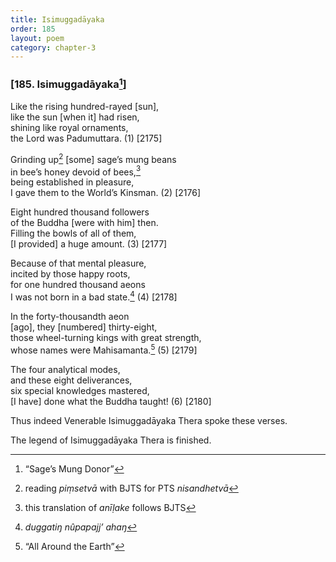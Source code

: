 ```yaml
---
title: Isimuggadāyaka
order: 185
layout: poem
category: chapter-3
---
```


### \[185. Isimuggadāyaka[^1]\]

Like the rising hundred-rayed \[sun\],  
like the sun \[when it\] had risen,  
shining like royal ornaments,  
the Lord was Padumuttara. (1) \[2175\]

Grinding up[^2] \[some\] sage’s mung beans  
in bee’s honey devoid of bees,[^3]  
being established in pleasure,  
I gave them to the World’s Kinsman. (2) \[2176\]

Eight hundred thousand followers  
of the Buddha \[were with him\] then.  
Filling the bowls of all of them,  
\[I provided\] a huge amount. (3) \[2177\]

Because of that mental pleasure,  
incited by those happy roots,  
for one hundred thousand aeons  
I was not born in a bad state.[^4] (4) \[2178\]

In the forty-thousandth aeon  
\[ago\], they \[numbered\] thirty-eight,  
those wheel-turning kings with great strength,  
whose names were Mahisamanta.[^5] (5) \[2179\]

The four analytical modes,  
and these eight deliverances,  
six special knowledges mastered,  
\[I have\] done what the Buddha taught! (6) \[2180\]

Thus indeed Venerable Isimuggadāyaka Thera spoke these verses.

The legend of Isimuggadāyaka Thera is finished.

[^1]: “Sage’s Mung Donor”

[^2]: reading *piṃsetvā* with BJTS for PTS *nisandhetvā*

[^3]: this translation of *anīḷake* follows BJTS

[^4]: *duggatiŋ nûpapajj’ ahaŋ*

[^5]: “All Around the Earth”
